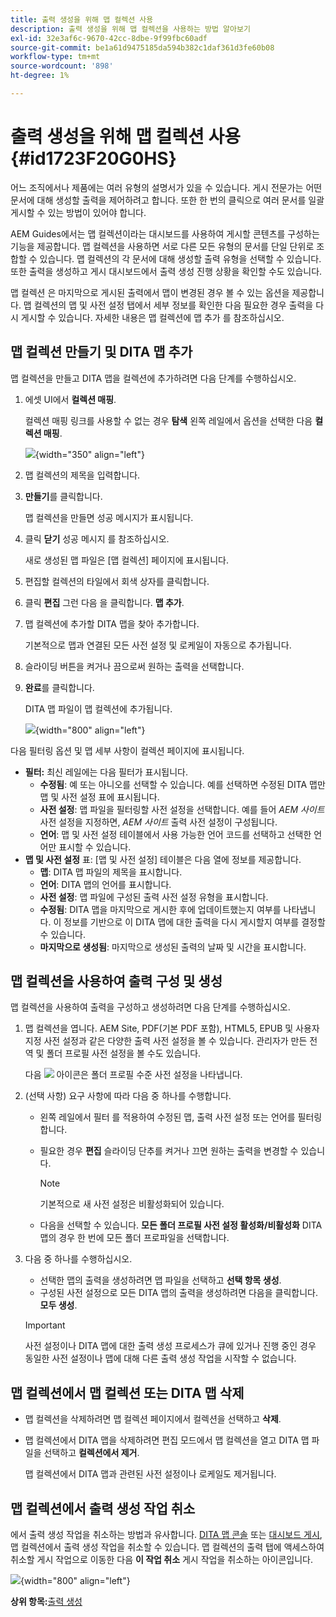 ```yaml
---
title: 출력 생성을 위해 맵 컬렉션 사용
description: 출력 생성을 위해 맵 컬렉션을 사용하는 방법 알아보기
exl-id: 32e3af6c-9670-42cc-8dbe-9f99fbc60adf
source-git-commit: be1a61d9475185da594b382c1daf361d3fe60b08
workflow-type: tm+mt
source-wordcount: '898'
ht-degree: 1%

---
```


# 출력 생성을 위해 맵 컬렉션 사용 {#id1723F20G0HS}

어느 조직에서나 제품에는 여러 유형의 설명서가 있을 수 있습니다. 게시 전문가는 어떤 문서에 대해 생성할 출력을 제어하려고 합니다. 또한 한 번의 클릭으로 여러 문서를 일괄 게시할 수 있는 방법이 있어야 합니다.

AEM Guides에서는 맵 컬렉션이라는 대시보드를 사용하여 게시할 콘텐츠를 구성하는 기능을 제공합니다. 맵 컬렉션을 사용하면 서로 다른 모든 유형의 문서를 단일 단위로 조합할 수 있습니다. 맵 컬렉션의 각 문서에 대해 생성할 출력 유형을 선택할 수 있습니다. 또한 출력을 생성하고 게시 대시보드에서 출력 생성 진행 상황을 확인할 수도 있습니다.

맵 컬렉션 은 마지막으로 게시된 출력에서 맵이 변경된 경우 볼 수 있는 옵션을 제공합니다. 맵 컬렉션의 맵 및 사전 설정 탭에서 세부 정보를 확인한 다음 필요한 경우 출력을 다시 게시할 수 있습니다. 자세한 내용은 맵 컬렉션에 맵 추가 를 참조하십시오.

## 맵 컬렉션 만들기 및 DITA 맵 추가

맵 컬렉션을 만들고 DITA 맵을 컬렉션에 추가하려면 다음 단계를 수행하십시오.

1. 에셋 UI에서 **컬렉션 매핑**.

   컬렉션 매핑 링크를 사용할 수 없는 경우 **탐색** 왼쪽 레일에서 옵션을 선택한 다음 **컬렉션 매핑**.

   ![](images/access-map-collection-left-rail.png){width="350" align="left"}

1. 맵 컬렉션의 제목을 입력합니다.
1. **만들기**&#x200B;를 클릭합니다.

   맵 컬렉션을 만들면 성공 메시지가 표시됩니다.

1. 클릭 **닫기** 성공 메시지 를 참조하십시오.

   새로 생성된 맵 파일은 [맵 컬렉션] 페이지에 표시됩니다.

1. 편집할 컬렉션의 타일에서 회색 상자를 클릭합니다.
1. 클릭 **편집** 그런 다음 을 클릭합니다. **맵 추가**.
1. 맵 컬렉션에 추가할 DITA 맵을 찾아 추가합니다.

   기본적으로 맵과 연결된 모든 사전 설정 및 로케일이 자동으로 추가됩니다.

1. 슬라이딩 버튼을 켜거나 끔으로써 원하는 출력을 선택합니다.
1. **완료**&#x200B;를 클릭합니다.

   DITA 맵 파일이 맵 컬렉션에 추가됩니다.

   ![](images/maps_presets_62_63.png){width="800" align="left"}

다음 필터링 옵션 및 맵 세부 사항이 컬렉션 페이지에 표시됩니다.

- **필터:** 최신 레일에는 다음 필터가 표시됩니다.
   - **수정됨**: 예 또는 아니오를 선택할 수 있습니다. 예를 선택하면 수정된 DITA 맵만 맵 및 사전 설정 표에 표시됩니다.
   - **사전 설정**: 맵 파일을 필터링할 사전 설정을 선택합니다. 예를 들어 *AEM 사이트* 사전 설정을 지정하면, *AEM 사이트* 출력 사전 설정이 구성됩니다.
   - **언어**: 맵 및 사전 설정 테이블에서 사용 가능한 언어 코드를 선택하고 선택한 언어만 표시할 수 있습니다.
- **맵 및 사전 설정** 표: [맵 및 사전 설정] 테이블은 다음 열에 정보를 제공합니다.
   - **맵**: DITA 맵 파일의 제목을 표시합니다.
   - **언어**: DITA 맵의 언어를 표시합니다.
   - **사전 설정**: 맵 파일에 구성된 출력 사전 설정 유형을 표시합니다.
   - **수정됨**: DITA 맵을 마지막으로 게시한 후에 업데이트했는지 여부를 나타냅니다. 이 정보를 기반으로 이 DITA 맵에 대한 출력을 다시 게시할지 여부를 결정할 수 있습니다.
   - **마지막으로 생성됨**: 마지막으로 생성된 출력의 날짜 및 시간을 표시합니다.

## 맵 컬렉션을 사용하여 출력 구성 및 생성

맵 컬렉션을 사용하여 출력을 구성하고 생성하려면 다음 단계를 수행하십시오.

1. 맵 컬렉션을 엽니다. AEM Site, PDF(기본 PDF 포함), HTML5, EPUB 및 사용자 지정 사전 설정과 같은 다양한 출력 사전 설정을 볼 수 있습니다. 관리자가 만든 전역 및 폴더 프로필 사전 설정을 볼 수도 있습니다.

   다음 ![](images/global-preset-icon.svg) 아이콘은 폴더 프로필 수준 사전 설정을 나타냅니다.
1. \(선택 사항\) 요구 사항에 따라 다음 중 하나를 수행합니다.
   - 왼쪽 레일에서 필터 를 적용하여 수정된 맵, 출력 사전 설정 또는 언어를 필터링합니다.
   - 필요한 경우 **편집** 슬라이딩 단추를 켜거나 끄면 원하는 출력을 변경할 수 있습니다.



     >[!NOTE]
     >  
     > 기본적으로 새 사전 설정은 비활성화되어 있습니다.

   - 다음을 선택할 수 있습니다. **모든 폴더 프로필 사전 설정 활성화/비활성화** DITA 맵의 경우 한 번에 모든 폴더 프로파일을 선택합니다.


1. 다음 중 하나를 수행하십시오.

   - 선택한 맵의 출력을 생성하려면 맵 파일을 선택하고 **선택 항목 생성**.
   - 구성된 사전 설정으로 모든 DITA 맵의 출력을 생성하려면 다음을 클릭합니다. **모두 생성**.
   >[!IMPORTANT]
   >
   > 사전 설정이나 DITA 맵에 대한 출력 생성 프로세스가 큐에 있거나 진행 중인 경우 동일한 사전 설정이나 맵에 대해 다른 출력 생성 작업을 시작할 수 없습니다.


## 맵 컬렉션에서 맵 컬렉션 또는 DITA 맵 삭제

- 맵 컬렉션을 삭제하려면 맵 컬렉션 페이지에서 컬렉션을 선택하고 **삭제**.
- 맵 컬렉션에서 DITA 맵을 삭제하려면 편집 모드에서 맵 컬렉션을 열고 DITA 맵 파일을 선택하고 **컬렉션에서 제거**.

  맵 컬렉션에서 DITA 맵과 관련된 사전 설정이나 로케일도 제거됩니다.


## 맵 컬렉션에서 출력 생성 작업 취소

에서 출력 생성 작업을 취소하는 방법과 유사합니다. [DITA 맵 콘솔](generate-output-for-a-dita-map.md#id2061H100T5Z) 또는 [대시보드 게시](generate-output-publish-dashboard.md#), 맵 컬렉션에서 출력 생성 작업을 취소할 수 있습니다. 맵 컬렉션의 출력 탭에 액세스하여 취소할 게시 작업으로 이동한 다음 **이 작업 취소** 게시 작업을 취소하는 아이콘입니다.

![](images/cancel-publish-task-map-collection.png){width="800" align="left"}

**상위 항목:**[&#x200B;출력 생성](generate-output.md)
